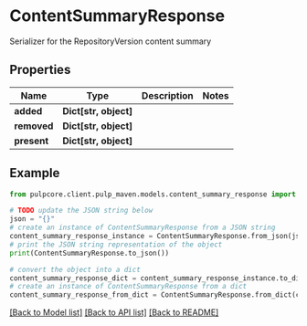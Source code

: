 # ContentSummaryResponse

Serializer for the RepositoryVersion content summary

## Properties

Name | Type | Description | Notes
------------ | ------------- | ------------- | -------------
**added** | **Dict[str, object]** |  | 
**removed** | **Dict[str, object]** |  | 
**present** | **Dict[str, object]** |  | 

## Example

```python
from pulpcore.client.pulp_maven.models.content_summary_response import ContentSummaryResponse

# TODO update the JSON string below
json = "{}"
# create an instance of ContentSummaryResponse from a JSON string
content_summary_response_instance = ContentSummaryResponse.from_json(json)
# print the JSON string representation of the object
print(ContentSummaryResponse.to_json())

# convert the object into a dict
content_summary_response_dict = content_summary_response_instance.to_dict()
# create an instance of ContentSummaryResponse from a dict
content_summary_response_from_dict = ContentSummaryResponse.from_dict(content_summary_response_dict)
```
[[Back to Model list]](../README.md#documentation-for-models) [[Back to API list]](../README.md#documentation-for-api-endpoints) [[Back to README]](../README.md)


